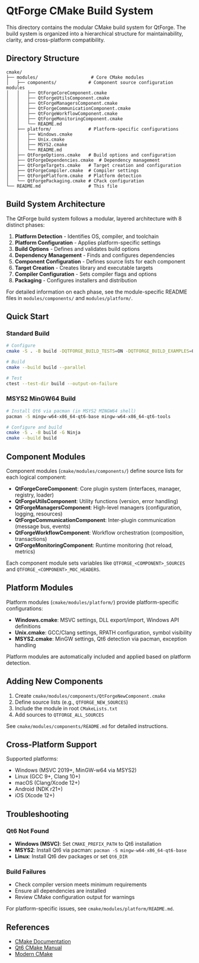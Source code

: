 # QtForge CMake Build System

This directory contains the modular CMake build system for QtForge. The build system is organized into a hierarchical structure for maintainability, clarity, and cross-platform compatibility.

## Directory Structure

```
cmake/
├── modules/                    # Core CMake modules
│   ├── components/            # Component source configuration modules
│   │   ├── QtForgeCoreComponent.cmake
│   │   ├── QtForgeUtilsComponent.cmake
│   │   ├── QtForgeManagersComponent.cmake
│   │   ├── QtForgeCommunicationComponent.cmake
│   │   ├── QtForgeWorkflowComponent.cmake
│   │   ├── QtForgeMonitoringComponent.cmake
│   │   └── README.md
│   ├── platform/              # Platform-specific configurations
│   │   ├── Windows.cmake
│   │   ├── Unix.cmake
│   │   ├── MSYS2.cmake
│   │   └── README.md
│   ├── QtForgeOptions.cmake   # Build options and configuration
│   ├── QtForgeDependencies.cmake  # Dependency management
│   ├── QtForgeTargets.cmake   # Target creation and configuration
│   ├── QtForgeCompiler.cmake  # Compiler settings
│   ├── QtForgePlatform.cmake  # Platform detection
│   └── QtForgePackaging.cmake # CPack configuration
└── README.md                  # This file
```

## Build System Architecture

The QtForge build system follows a modular, layered architecture with 8 distinct phases:

1. **Platform Detection** - Identifies OS, compiler, and toolchain
2. **Platform Configuration** - Applies platform-specific settings
3. **Build Options** - Defines and validates build options
4. **Dependency Management** - Finds and configures dependencies
5. **Component Configuration** - Defines source lists for each component
6. **Target Creation** - Creates library and executable targets
7. **Compiler Configuration** - Sets compiler flags and options
8. **Packaging** - Configures installers and distribution

For detailed information on each phase, see the module-specific README files in `modules/components/` and `modules/platform/`.

## Quick Start

### Standard Build

```bash
# Configure
cmake -S . -B build -DQTFORGE_BUILD_TESTS=ON -DQTFORGE_BUILD_EXAMPLES=ON

# Build
cmake --build build --parallel

# Test
ctest --test-dir build --output-on-failure
```

### MSYS2 MinGW64 Build

```bash
# Install Qt6 via pacman (in MSYS2 MINGW64 shell)
pacman -S mingw-w64-x86_64-qt6-base mingw-w64-x86_64-qt6-tools

# Configure and build
cmake -S . -B build -G Ninja
cmake --build build
```

## Component Modules

Component modules (`cmake/modules/components/`) define source lists for each logical component:

- **QtForgeCoreComponent**: Core plugin system (interfaces, manager, registry, loader)
- **QtForgeUtilsComponent**: Utility functions (version, error handling)
- **QtForgeManagersComponent**: High-level managers (configuration, logging, resources)
- **QtForgeCommunicationComponent**: Inter-plugin communication (message bus, events)
- **QtForgeWorkflowComponent**: Workflow orchestration (composition, transactions)
- **QtForgeMonitoringComponent**: Runtime monitoring (hot reload, metrics)

Each component module sets variables like `QTFORGE_<COMPONENT>_SOURCES` and `QTFORGE_<COMPONENT>_MOC_HEADERS`.

## Platform Modules

Platform modules (`cmake/modules/platform/`) provide platform-specific configurations:

- **Windows.cmake**: MSVC settings, DLL export/import, Windows API definitions
- **Unix.cmake**: GCC/Clang settings, RPATH configuration, symbol visibility
- **MSYS2.cmake**: MinGW settings, Qt6 detection via pacman, exception handling

Platform modules are automatically included and applied based on platform detection.

## Adding New Components

1. Create `cmake/modules/components/QtForgeNewComponent.cmake`
2. Define source lists (e.g., `QTFORGE_NEW_SOURCES`)
3. Include the module in root `CMakeLists.txt`
4. Add sources to `QTFORGE_ALL_SOURCES`

See `cmake/modules/components/README.md` for detailed instructions.

## Cross-Platform Support

Supported platforms:

- Windows (MSVC 2019+, MinGW-w64 via MSYS2)
- Linux (GCC 9+, Clang 10+)
- macOS (Clang/Xcode 12+)
- Android (NDK r21+)
- iOS (Xcode 12+)

## Troubleshooting

### Qt6 Not Found

- **Windows (MSVC)**: Set `CMAKE_PREFIX_PATH` to Qt6 installation
- **MSYS2**: Install Qt6 via pacman: `pacman -S mingw-w64-x86_64-qt6-base`
- **Linux**: Install Qt6 dev packages or set `Qt6_DIR`

### Build Failures

- Check compiler version meets minimum requirements
- Ensure all dependencies are installed
- Review CMake configuration output for warnings

For platform-specific issues, see `cmake/modules/platform/README.md`.

## References

- [CMake Documentation](https://cmake.org/documentation/)
- [Qt6 CMake Manual](https://doc.qt.io/qt-6/cmake-manual.html)
- [Modern CMake](https://cliutils.gitlab.io/modern-cmake/)
